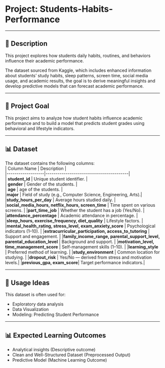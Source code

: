 # Project: Students-Habits-Performance

---

## 📘 Description

This project explores how students daily habits, routines, and behaviors influence their academic performance.

The dataset sourced from Kaggle, which includes enhanced information about students’ study habits, sleep patterns, screen time, social media usage, and academic results, the goal is to derive meaningful insights and develop predictive models that can forecast academic performance.

---

## 🧠 Project Goal
This project aims to analyze how student habits influence academic performance and to build a model that predicts student grades using behavioral and lifestyle indicators.
  
----

## 📊 **Dataset**  
The dataset contains the following columns:  
| Column Name      | Description                              |  
|-------------------|------------------------------------------|  
| **student_id**    | Unique student identifier.     |  
| **gender**        | Gender of the students.                 |  
| **age**           | age of the students.                    |  
|**major**          | Field of study (e.g., Computer Science, Engineering, Arts).|
|**study_hours_per_day** | Average hours studied daily. |
|**social_media_hours, netflix_hours, screen_time** | Time spent on various screens. |
|**part_time_job** | Whether the student has a job (Yes/No). |
|**attendance_percentage** | Academic attendance in percentage. |
|**sleep_hours, exercise_frequency, diet_quality** | Lifestyle factors. |
|**mental_health_rating, stress_level, exam_anxiety_score** | Psychological indicators (1–10). |
|**extracurricular_participation, access_to_tutoring** | Support and engagement. |
|**family_income_range, parental_support_level, parental_education_level** | Background and support. |
|**motivation_level, time_management_score** | Self-management skills (1–10). |
|**learning_style** | Preferred method of learning. |
|**study_environment** | Common location for studying. |
|**dropout_risk** | Yes/No — derived from stress and motivation levels.|
|**previous_gpa, exam_score**| Target performance indicators.|

---

## 📌 Usage Ideas
This dataset is often used for:

- Exploratory data analysis
- Data Visualization
- Modeling: Predicting Student Performance

---
## 📊 Expected Learning Outcomes
- Analytical insights (Descriptive outcome)
- Clean and Well-Structured Dataset (Preprocessed Output)
- Predictive Model (Machine Learning Outcome)

